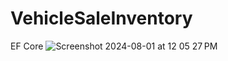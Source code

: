 # VehicleSaleInventory
 EF Core 
![Screenshot 2024-08-01 at 12 05 27 PM](https://github.com/user-attachments/assets/ac30c169-58b4-41d2-b55a-e77aa32f0dd9)
